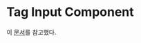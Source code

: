 # Tag Input Component

이 [문서](https://vueschool.io/articles/vuejs-tutorials/building-a-tag-input-component-with-the-vue-3-composition-api/)를 참고했다.
